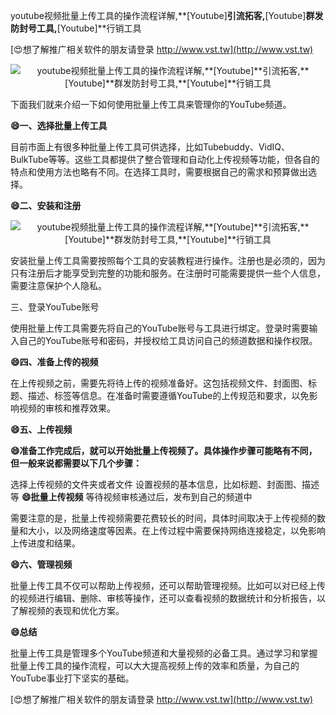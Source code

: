 youtube视频批量上传工具的操作流程详解,**[Youtube]**引流拓客,**[Youtube]**群发防封号工具,**[Youtube]**行销工具

[😍想了解推广相关软件的朋友请登录 http://www.vst.tw](http://www.vst.tw)

 <center><img src="https://vst.tw/MP4/tuiguang/png/0.png" alt="youtube视频批量上传工具的操作流程详解,**[Youtube]**引流拓客,**[Youtube]**群发防封号工具,**[Youtube]**行销工具"></center>

下面我们就来介绍一下如何使用批量上传工具来管理你的YouTube频道。

**😄一、选择批量上传工具**

目前市面上有很多种批量上传工具可供选择，比如Tubebuddy、VidIQ、BulkTube等等。这些工具都提供了整合管理和自动化上传视频等功能，但各自的特点和使用方法也略有不同。在选择工具时，需要根据自己的需求和预算做出选择。

**😄二、安装和注册**

 <center><img src="https://vst.tw/MP4/tuiguang/png/0.png" alt="youtube视频批量上传工具的操作流程详解,**[Youtube]**引流拓客,**[Youtube]**群发防封号工具,**[Youtube]**行销工具"></center>

安装批量上传工具需要按照每个工具的安装教程进行操作。注册也是必须的，因为只有注册后才能享受到完整的功能和服务。在注册时可能需要提供一些个人信息，需要注意保护个人隐私。

三、登录YouTube账号

使用批量上传工具需要先将自己的YouTube账号与工具进行绑定。登录时需要输入自己的YouTube账号和密码，并授权给工具访问自己的频道数据和操作权限。

**😄四、准备上传的视频**

在上传视频之前，需要先将待上传的视频准备好。这包括视频文件、封面图、标题、描述、标签等信息。在准备时需要遵循YouTube的上传规范和要求，以免影响视频的审核和推荐效果。

**😄五、上传视频**

**😄准备工作完成后，就可以开始批量上传视频了。具体操作步骤可能略有不同，但一般来说都需要以下几个步骤：**

选择上传视频的文件夹或者文件
设置视频的基本信息，比如标题、封面图、描述等
**😄批量上传视频**
等待视频审核通过后，发布到自己的频道中

需要注意的是，批量上传视频需要花费较长的时间，具体时间取决于上传视频的数量和大小，以及网络速度等因素。在上传过程中需要保持网络连接稳定，以免影响上传进度和结果。

**😄六、管理视频**

批量上传工具不仅可以帮助上传视频，还可以帮助管理视频。比如可以对已经上传的视频进行编辑、删除、审核等操作，还可以查看视频的数据统计和分析报告，以了解视频的表现和优化方案。

**😄总结**

批量上传工具是管理多个YouTube频道和大量视频的必备工具。通过学习和掌握批量上传工具的操作流程，可以大大提高视频上传的效率和质量，为自己的YouTube事业打下坚实的基础。

[😍想了解推广相关软件的朋友请登录 http://www.vst.tw](http://www.vst.tw)



